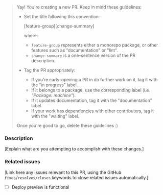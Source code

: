 > Yay! You're creating a new PR. Keep in mind these guidelines:
>
> - Set the title following this convention:
>
>   [feature-group][change-summary]
>
>   where:
>
>   - `feature-group` represents either a monorepo package, or other features such as "documentation" or "lint".
>   - `change-summary` is a one-sentence version of the PR description.
>
> - Tag the PR appropriately:
>   - If you're early-opening a PR in do further work on it, tag it with the "in progress" label.
>   - If it belongs to a package, use the corresponding label (i.e. _"Package: machine"_).
>   - If it updates documentation, tag it with the "documentation" label.
>   - If your work has dependencies with other contributors, tag it with the "waiting" label.
>
> Once you're good to go, delete these guidelines :)

### Description

[Explain what are you attempting to accomplish with these changes.]

### Related issues

[Link here any issues relevant to this PR, using the GitHub `fixes/resolves/closes` keywords to close related issues automatically.]

- [ ] Deploy preview is functional
